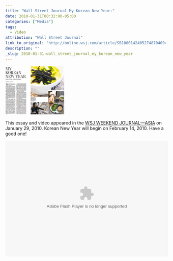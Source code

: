 ```yaml
---
title: "Wall Street Journal—My Korean New Year:"
date: 2010-01-31T00:32:00-05:00
categories: ["Media"]
tags:
  - Video
attribution: "Wall Street Journal"
link_to_original: "http://online.wsj.com/article/SB10001424052748704094304575030320508272654.html?mod=WSJ_latestheadlines#articleTabs_video"
description: ""
_slug: 2010-01-31-wall_street_journal_my_korean_new_year
---
```


[![image](/uploads/swj_image_thumb.png)](/uploads/wsj_article_1-2010.pdf)

This essay and video appeared in the [WSJ WEEKEND JOURNAL—ASIA](http://online.wsj.com/article/SB10001424052748704094304575030320508272654.html?mod=WSJ_latestheadlines#articleTabs_video "WSJ WEEKEND JOURNAL—ASIA") on January 29, 2010.
Korean New Year will begin on February 14, 2010. Have a good one!

<object id="wsj_fp" width="512" height="363"><param name="movie" value="http://s.wsj.net/media/swf/main.swf"><param name="allowFullScreen" value="true"><param name="allowscriptaccess" value="always"><param name="flashvars" value="videoGUID={882941C0-0EBB-487D-89FC-71C7BF20C5DF}&amp;playerid=1000&amp;plyMediaEnabled=1&amp;configURL=http://wsj.vo.llnwd.net/o28/players/&amp;autoStart=false" base="http://s.wsj.net/media/swf/"><embed src="http://s.wsj.net/media/swf/main.swf" bgcolor="#FFFFFF" flashvars="videoGUID={882941C0-0EBB-487D-89FC-71C7BF20C5DF}&amp;playerid=1000&amp;plyMediaEnabled=1&amp;configURL=http://wsj.vo.llnwd.net/o28/players/&amp;autoStart=false" base="http://s.wsj.net/media/swf/" name="flashPlayer" width="512" height="363" seamlesstabbing="false" type="application/x-shockwave-flash" swliveconnect="true" pluginspage="http://www.macromedia.com/shockwave/download/index.cgi?P1_Prod_Version=ShockwaveFlash"></object>
